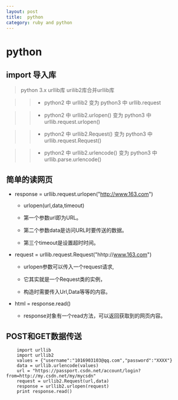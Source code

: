 ```yaml
---
layout:	post
title:	python
category: ruby and python
---
```


# python

## import 导入库

>python 3.x urllib库 urilib2库合并urllib库

>>* python2 中 urllib2             变为 python3 中 urllib.request

>>* python2 中 urllib2.urlopen()   变为 python3 中 urllib.request.urlopen()

>>* python2 中 urllib2.Request()   变为 python3 中 urllib.request.Request() 

>>* python2 中 urllib2.urlencode() 变为 python3 中 urllib.parse.urlencode() 

## 简单的读网页
	
* response = urllib.request.urlopen("http://www.163.com")

	* urlopen(url,data,timeout)

	* 第一个参数url即为URL。

	* 第二个参数data是访问URL时要传送的数据。

	* 第三个timeout是设置超时时间。

* request = urllib.request.Request("hhtp://www.163.com")

	* urlopen参数可以传入一个request请求,

	* 它其实就是一个Request类的实例，

	* 构造时需要传入Url,Data等等的内容。

* html = response.read()

	* response对象有一个read方法，可以返回获取到的网页内容。

## POST和GET数据传送

		import urllib
		import urllib2
		values = {"username":"1016903103@qq.com","password":"XXXX"}
		data = urllib.urlencode(values) 
		url = "https://passport.csdn.net/account/login?from=http://my.csdn.net/my/mycsdn"
		request = urllib2.Request(url,data)
		response = urllib2.urlopen(request)
		print response.read()

